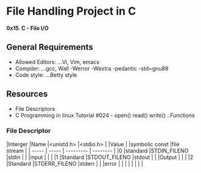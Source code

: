 # File Handling Project in C

**0x15. C - File I/O**

## General Requirements

+ Allowed Editors:
...Vi, Vim, emacs
+ Compiler:
...gcc, Wall -Werror -Wextra -pedantic -std=gnu89
+ Code style:
...Betty style

## Resources
* File Descriptors
* C Programming in linux Tutorial #024 - open() read() write()
..Functions

### File Descriptor

|Interger   |Name    	|<unistd.h>		|<stdio.h>	|
|Value      |	     	|symbolic const		|file stream	|
| -----	    | -----	|	---------	| --------	|
|0	    |standard	|STDIN_FILENO		|stdin		|
|	    |input      |			|		|
|1	    |Standard	|STDOUT_FILENO		|stdout		|
|	    |Output	|			|		|
|2	    |Standard	|STDERR_FILENO		|stderr		|
|	    |error	|			|		|
|	    |		|			|		|
